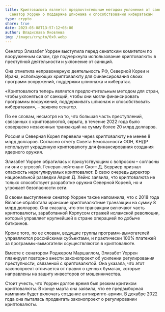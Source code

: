 ```yaml
---
title: Криптовалюта является предпочтительным методом уклонения от санкций.
  Сенатор Уоррен о поддержке шпионажа и способствовании кибератакам
type: crypto
share: true
date: 2023-05-08T13:57:12+03:00
author: Владислава Яковлева
img: /images/crypto/0x0.webp
---
```

Сенатор Элизабет Уоррен выступила перед сенатским комитетом по вооруженным силам, где подчеркнула использование криптовалюты в преступной деятельности и уклонение от санкций.

Она отметила неправомерную деятельность РФ, Северной Кореи и Ирана, использующих криптовалюту для финансирования своих программ вооружений, поддержки шпионажа и кибератак.

«Криптовалюта теперь является предпочтительным методом для стран, чтобы уклоняться от санкций, чтобы они могли финансировать программы вооружений, поддерживать шпионаж и способствовать кибератакам», – заявила сенатор.

По ее словам, несмотря на то, что большая часть преступлений, связанных с криптовалютой, скрыта, в течение 2022 года было совершено незаконных транзакций на сумму более 20 млрд долларов.

Россия и Северная Корея перевели через криптовалюту не менее 8 млрд долларов. Согласно отчету Совета Безопасности ООН, КНДР использует украденную криптовалюту для финансирования создания ядерного оружия.

Элизабет Уоррен обратилась к присутствующим с вопросом – согласны ли они с угрозой. Генерал-лейтенант Скотт Д. Берриер признал опасность нерегулируемых криптовалют. В свою очередь директор национальной разведки Аврил Д. Хейнс заявила, что криптовалюта не только способствует разработке оружия Северной Кореей, но и угрожает безопасности сети.

В своем выступлении сенатор Уоррен также напомнила, что с 2018 года Binance обработала иранские криптовалютные транзакции на сумму 8 млрд долларов. Она сказала, что эти транзакции включают часть криптовалюты, заработанной Корпусом стражей исламской революции, который управляет крупнейшей в стране операцией по добыче биткоинов.

Кроме того, по ее словам, ведущие группы программ-вымогателей управляются российскими субъектами, и практически 100% платежей за программы-вымогатели осуществляются в криптовалюте.

Вместе с сенатором Роджером Маршаллом, Элизабет Уоррен планирует повторно внести законопроект об усилении регулирования преступности, связанной с криптовалютой. Она указала, что этот законопроект отличается от правил о ценных бумагах, которые направлены на защиту инвесторов от мошенничества.

Стоит учесть, что Уоррен долгое время был резким критиком криптовалюты. В конце марта она заявила, что ее предвыборная кампания будет включать создание антикрипто-армии. В декабре 2022 года она пыталась продвигать законопроект о регулировании криптовалюты.